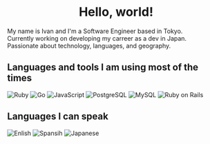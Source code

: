<h1 align="center">Hello, world!</h1>

My name is Ivan and I'm a Software Engineer based in Tokyo.<br>
Currently working on developing my carreer as a dev in Japan.<br>
Passionate about technology, languages, and geography.

## Languages and tools I am using most of the times
<p>
  <img alt="Ruby" src="https://img.shields.io/badge/-Ruby-CC342D?style=flat-square&logo=Ruby&logoColor=white">
  <img alt="Go" src="https://img.shields.io/badge/-Go-00ADD8?style=flat-square&logo=Go&logoColor=white">
  <img alt="JavaScript" src="https://img.shields.io/badge/-JavaScript-eed739?style=flat-square&logo=JavaScript&logoColor=white">
  <img alt="PostgreSQL" src="https://img.shields.io/badge/-PostgreSQL-4479A1?style=flat-square&logo=postgresql&logoColor=white">
  <img alt="MySQL" src="https://img.shields.io/badge/-MySQL-4479A1?style=flat-square&logo=MySQL&logoColor=white">
  <img alt="Ruby on Rails" src="https://img.shields.io/badge/-Ruby on Rails-CC0000?style=flat-square&logo=Ruby on Rails&logoColor=white">
</p>

## Languages I can speak
<p>
  <img alt="Enlish" src="https://img.shields.io/badge/🇺🇸-English-lightgrey">
  <img alt="Spansih" src="https://img.shields.io/badge/🇪🇸-Spanish-lightgrey">
  <img alt="Japanese" src="https://img.shields.io/badge/🇯🇵-Japanese-lightgrey">
</p>


